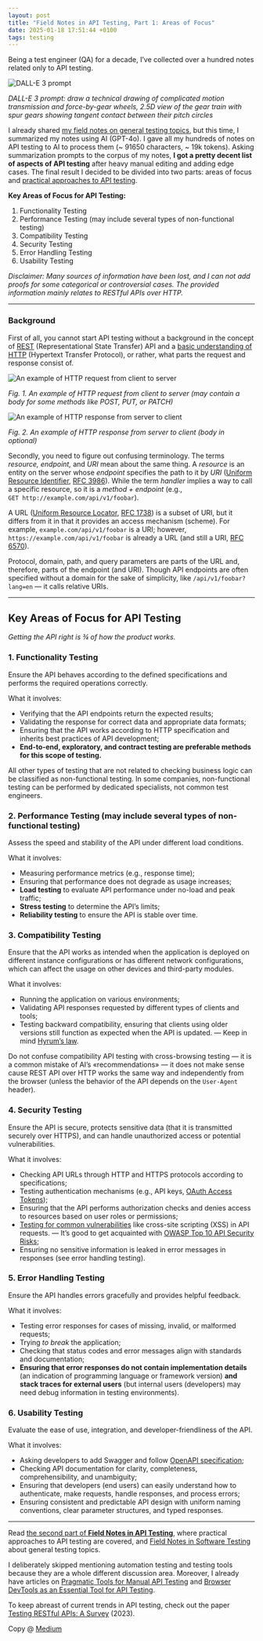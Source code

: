 ```yaml
---
layout: post
title: "Field Notes in API Testing, Part 1: Areas of Focus"
date: 2025-01-18 17:51:44 +0100
tags: testing
---
```


Being a test engineer (QA) for a decade, I’ve collected over a hundred notes related only to API testing.

![DALL-E 3 prompt](/assets/2025-01-18/00-cover-dall-e-1.jpg)

_DALL-E 3 prompt: draw a technical drawing of complicated motion transmission and force-by-gear wheels, 2.5D view of the gear train with spur gears showing tangent contact between their pitch circles_

I already shared [my field notes on general testing topics](https://adequatica.github.io/2022/09/26/field-notes-in-software-testing.html), but this time, I summarized my notes using AI (GPT-4o). I gave all my hundreds of notes on API testing to AI to process them (~ 91650 characters, ~ 19k tokens). Asking summarization prompts to the corpus of my notes, **I got a pretty decent list of aspects of API testing** after heavy manual editing and adding edge cases. The final result I decided to be divided into two parts: areas of focus and [practical approaches to API testing](https://adequatica.github.io/2025/01/18/field-notes-in-api-testing-part-2-approaches.html).

**Key Areas of Focus for API Testing:**

1. Functionality Testing
2. Performance Testing (may include several types of non-functional testing)
3. Compatibility Testing
4. Security Testing
5. Error Handling Testing
6. Usability Testing

_Disclaimer: Many sources of information have been lost, and I can not add proofs for some categorical or controversial cases. The provided information mainly relates to RESTful APIs over HTTP._

---

### Background

First of all, you cannot start API testing without a background in the concept of [REST](https://en.wikipedia.org/wiki/REST) (Representational State Transfer) API and a [basic understanding of HTTP](https://developer.mozilla.org/en-US/docs/Web/HTTP/Overview) (Hypertext Transfer Protocol), or rather, what parts the request and response consist of.

![An example of HTTP request from client to server](/assets/2025-01-18/01-request.png)

_Fig. 1. An example of HTTP request from client to server (may contain a body for some methods like POST, PUT, or PATCH)_

![An example of HTTP response from server to client](/assets/2025-01-18/02-response.png)

_Fig. 2. An example of HTTP response from server to client (body in optional)_

Secondly, you need to figure out confusing terminology. The terms _resource, endpoint,_ and _URI_ mean about the same thing. A _resource_ is an entity on the server whose _endpoint_ specifies the path to it by _URI_ ([Uniform Resource Identifier](https://en.wikipedia.org/wiki/Uniform_Resource_Identifier), [RFC 3986](https://datatracker.ietf.org/doc/html/rfc3986)). While the term _handler_ implies a way to call a specific resource, so it is a _method + endpoint_ (e.g., `GET http://example.com/api/v1/foobar`).

A URL ([Uniform Resource Locator](https://en.wikipedia.org/wiki/URL), [RFC 1738](https://datatracker.ietf.org/doc/html/rfc1738)) is a subset of URI, but it differs from it in that it provides an access mechanism (scheme). For example, `example.com/api/v1/foobar` is a URI; however, `https://example.com/api/v1/foobar` is already a URL (and still a URI, [RFC 6570](https://www.rfc-editor.org/rfc/rfc6570)).

Protocol, domain, path, and query parameters are parts of the URL and, therefore, parts of the endpoint (and URI). Though API endpoints are often specified without a domain for the sake of simplicity, like `/api/v1/foobar?lang=en` — it calls relative URIs.

---

## Key Areas of Focus for API Testing

_Getting the API right is ¾ of how the product works._

### 1. Functionality Testing

Ensure the API behaves according to the defined specifications and performs the required operations correctly.

What it involves:

- Verifying that the API endpoints return the expected results;
- Validating the response for correct data and appropriate data formats;
- Ensuring that the API works according to HTTP specification and inherits best practices of API development;
- **End-to-end, exploratory, and contract testing are preferable methods for this scope of testing.**

All other types of testing that are not related to checking business logic can be classified as non-functional testing. In some companies, non-functional testing can be performed by dedicated specialists, not common test engineers.

### 2. Performance Testing (may include several types of non-functional testing)

Assess the speed and stability of the API under different load conditions.

What it involves:

- Measuring performance metrics (e.g., response time);
- Ensuring that performance does not degrade as usage increases;
- **Load testing** to evaluate API performance under no-load and peak traffic;
- **Stress testing** to determine the API’s limits;
- **Reliability testing** to ensure the API is stable over time.

### 3. Compatibility Testing

Ensure that the API works as intended when the application is deployed on different instance configurations or has different network configurations, which can affect the usage on other devices and third-party modules.

What it involves:

- Running the application on various environments;
- Validating API responses requested by different types of clients and tools;
- Testing backward compatibility, ensuring that clients using older versions still function as expected when the API is updated. — Keep in mind [Hyrum’s law](https://www.hyrumslaw.com).

Do not confuse compatibility API testing with cross-browsing testing — it is a common mistake of AI’s «recommendations» — it does not make sense cause REST API over HTTP works the same way and independently from the browser (unless the behavior of the API depends on the `User-Agent` header).

### 4. Security Testing

Ensure the API is secure, protects sensitive data (that it is transmitted securely over HTTPS), and can handle unauthorized access or potential vulnerabilities.

What it involves:

- Checking API URLs through HTTP and HTTPS protocols according to specifications;
- Testing authentication mechanisms (e.g., API keys, [OAuth Access Tokens](https://oauth.net/2/access-tokens/));
- Ensuring that the API performs authorization checks and denies access to resources based on user roles or permissions;
- [Testing for common vulnerabilities](https://adequatica.github.io/2019/07/28/use-postman-collection-runner-as-vulnerability-scanner.html) like cross-site scripting (XSS) in API requests. — It’s good to get acquainted with [OWASP Top 10 API Security Risks](https://owasp.org/API-Security/editions/2023/en/0x11-t10/);
- Ensuring no sensitive information is leaked in error messages in responses (see error handling testing).

### 5. Error Handling Testing

Ensure the API handles errors gracefully and provides helpful feedback.

What it involves:

- Testing error responses for cases of missing, invalid, or malformed requests;
- Trying _to break_ the application;
- Checking that status codes and error messages align with standards and documentation;
- **Ensuring that error responses do not contain implementation details** (an indication of programming language or framework version) **and stack traces for external users** (but internal users (developers) may need debug information in testing environments).

### 6. Usability Testing

Evaluate the ease of use, integration, and developer-friendliness of the API.

What it involves:

- Asking developers to add Swagger and follow [OpenAPI specification](https://www.openapis.org/what-is-openapi);
- Checking API documentation for clarity, completeness, comprehensibility, and unambiguity;
- Ensuring that developers (end users) can easily understand how to authenticate, make requests, handle responses, and process errors;
- Ensuring consistent and predictable API design with uniform naming conventions, clear parameter structures, and typed responses.

---

Read [the second part of **Field Notes in API Testing**](https://adequatica.github.io/2025/01/18/field-notes-in-api-testing-part-2-approaches.html), where practical approaches to API testing are covered, and [Field Notes in Software Testing](https://adequatica.github.io/2022/09/26/field-notes-in-software-testing.html) about general testing topics.

I deliberately skipped mentioning automation testing and testing tools because they are a whole different discussion area. Moreover, I already have articles on [Pragmatic Tools for Manual API Testing](https://adequatica.github.io/2022/06/05/pragmatic-tools-for-manual-api-testing.html) and [Browser DevTools as an Essential Tool for API Testing](https://adequatica.github.io/2022/06/01/browser-devtools-as-an-essential-tool-for-api-testing.html).

To keep abreast of current trends in API testing, check out the paper [Testing RESTful APIs: A Survey](https://dl.acm.org/doi/10.1145/3617175) (2023).

Copy @ [Medium](https://adequatica.medium.com/field-notes-in-api-testing-part-1-areas-of-focus-46b516ccacf4)

